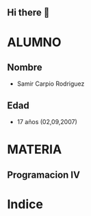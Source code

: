 ## Hi there 👋

# ALUMNO 

## Nombre
- Samir Carpio Rodriguez
## Edad
- 17 años (02,09,2007)
# MATERIA
## Programacion IV

# Indice
